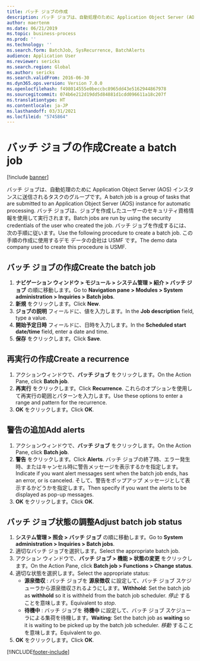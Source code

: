 ```yaml
---
title: バッチ ジョブの作成
description: バッチ ジョブは、自動処理のために Application Object Server (AOS) インスタンスに送信されるタスクのグループです。
author: maertenm
ms.date: 06/21/2019
ms.topic: business-process
ms.prod: ''
ms.technology: ''
ms.search.form: BatchJob, SysRecurrence, BatchAlerts
audience: Application User
ms.reviewer: sericks
ms.search.region: Global
ms.author: sericks
ms.search.validFrom: 2016-06-30
ms.dyn365.ops.version: Version 7.0.0
ms.openlocfilehash: f498014555e0beccbc8965dd43e5162944867978
ms.sourcegitcommit: 074b6e212d19dd5d84881d1cdd096611a18c207f
ms.translationtype: HT
ms.contentlocale: ja-JP
ms.lasthandoff: 03/31/2021
ms.locfileid: "5745864"
---
```

# <a name="create-a-batch-job"></a><span data-ttu-id="5b258-103">バッチ ジョブの作成</span><span class="sxs-lookup"><span data-stu-id="5b258-103">Create a batch job</span></span>

[!include [banner](../../includes/banner.md)]

<span data-ttu-id="5b258-104">バッチ ジョブは、自動処理のために Application Object Server (AOS) インスタンスに送信されるタスクのグループです。</span><span class="sxs-lookup"><span data-stu-id="5b258-104">A batch job is a group of tasks that are submitted to an Application Object Server (AOS) instance for automatic processing.</span></span> <span data-ttu-id="5b258-105">バッチ ジョブは、ジョブを作成したユーザーのセキュリティ資格情報を使用して実行されます。</span><span class="sxs-lookup"><span data-stu-id="5b258-105">Batch jobs are run by using the security credentials of the user who created the job.</span></span> <span data-ttu-id="5b258-106">バッチ ジョブを作成するには、次の手順に従います。</span><span class="sxs-lookup"><span data-stu-id="5b258-106">Use the following procedure to create a batch job.</span></span> <span data-ttu-id="5b258-107">この手順の作成に使用するデモ データの会社は USMF です。</span><span class="sxs-lookup"><span data-stu-id="5b258-107">The demo data company used to create this procedure is USMF.</span></span>


## <a name="create-the-batch-job"></a><span data-ttu-id="5b258-108">バッチ ジョブの作成</span><span class="sxs-lookup"><span data-stu-id="5b258-108">Create the batch job</span></span>
1. <span data-ttu-id="5b258-109">**ナビゲーション ウィンドウ > モジュール > システム管理 > 紹介 > バッチ ジョブ** の順に移動します。</span><span class="sxs-lookup"><span data-stu-id="5b258-109">Go to **Navigation pane > Modules > System administration > Inquiries > Batch jobs**.</span></span>
2. <span data-ttu-id="5b258-110">**新規** をクリックします。</span><span class="sxs-lookup"><span data-stu-id="5b258-110">Click **New**.</span></span>
3. <span data-ttu-id="5b258-111">**ジョブの説明** フィールドに、値を入力します。</span><span class="sxs-lookup"><span data-stu-id="5b258-111">In the **Job description** field, type a value.</span></span>
4. <span data-ttu-id="5b258-112">**開始予定日時** フィールドに、日時を入力します。</span><span class="sxs-lookup"><span data-stu-id="5b258-112">In the **Scheduled start date/time** field, enter a date and time.</span></span>
5. <span data-ttu-id="5b258-113">**保存** をクリックします。</span><span class="sxs-lookup"><span data-stu-id="5b258-113">Click **Save**.</span></span>

## <a name="create-a-recurrence"></a><span data-ttu-id="5b258-114">再実行の作成</span><span class="sxs-lookup"><span data-stu-id="5b258-114">Create a recurrence</span></span>
1. <span data-ttu-id="5b258-115">アクションウィンドウで、**バッチ ジョブ** をクリックします。</span><span class="sxs-lookup"><span data-stu-id="5b258-115">On the Action Pane, click **Batch job**.</span></span>
2. <span data-ttu-id="5b258-116">**再実行** をクリックします。</span><span class="sxs-lookup"><span data-stu-id="5b258-116">Click **Recurrence**.</span></span> <span data-ttu-id="5b258-117">これらのオプションを使用して再実行の範囲とパターンを入力します。</span><span class="sxs-lookup"><span data-stu-id="5b258-117">Use these options to enter a range and pattern for the recurrence.</span></span>  
3. <span data-ttu-id="5b258-118">**OK** をクリックします。</span><span class="sxs-lookup"><span data-stu-id="5b258-118">Click **OK**.</span></span>

## <a name="add-alerts"></a><span data-ttu-id="5b258-119">警告の追加</span><span class="sxs-lookup"><span data-stu-id="5b258-119">Add alerts</span></span>
1. <span data-ttu-id="5b258-120">アクションウィンドウで、**バッチ ジョブ** をクリックします。</span><span class="sxs-lookup"><span data-stu-id="5b258-120">On the Action Pane, click **Batch job**.</span></span>
2. <span data-ttu-id="5b258-121">**警告** をクリックします。</span><span class="sxs-lookup"><span data-stu-id="5b258-121">Click **Alerts**.</span></span> <span data-ttu-id="5b258-122">バッチ ジョブの終了時、エラー発生時、またはキャンセル時に警告メッセージを表示するかを指定します。</span><span class="sxs-lookup"><span data-stu-id="5b258-122">Indicate if you want alert messages sent when the batch job ends, has an error, or is canceled.</span></span> <span data-ttu-id="5b258-123">そして、警告をポップアップ メッセージとして表示するかどうかを指定します。</span><span class="sxs-lookup"><span data-stu-id="5b258-123">Then specify if you want the alerts to be displayed as pop-up messages.</span></span>   
3. <span data-ttu-id="5b258-124">**OK** をクリックします。</span><span class="sxs-lookup"><span data-stu-id="5b258-124">Click **OK**.</span></span>

## <a name="adjust-batch-job-status"></a><span data-ttu-id="5b258-125">バッチ ジョブ状態の調整</span><span class="sxs-lookup"><span data-stu-id="5b258-125">Adjust batch job status</span></span>
1. <span data-ttu-id="5b258-126">**システム管理 > 照会 > バッチ ジョブ** の順に移動します。</span><span class="sxs-lookup"><span data-stu-id="5b258-126">Go to **System administration > Inquiries > Batch jobs**.</span></span>
2. <span data-ttu-id="5b258-127">適切なバッチ ジョブを選択します。</span><span class="sxs-lookup"><span data-stu-id="5b258-127">Select the appropriate batch job.</span></span>
3. <span data-ttu-id="5b258-128">アクション ウィンドウで、**バッチ ジョブ > 機能 > 状態の変更** をクリックします。</span><span class="sxs-lookup"><span data-stu-id="5b258-128">On the Action Pane, click **Batch job > Functions > Change status**.</span></span>
4. <span data-ttu-id="5b258-129">適切な状態を選択します。</span><span class="sxs-lookup"><span data-stu-id="5b258-129">Select the appropriate status:</span></span>
    - <span data-ttu-id="5b258-130">**源泉徴収** : バッチ ジョブを **源泉徴収** に設定して、バッチ ジョブ スケジューラから源泉徴収されるようにします。</span><span class="sxs-lookup"><span data-stu-id="5b258-130">**Withhold**: Set the batch job as **withhold** so it is withheld from the batch job scheduler.</span></span> <span data-ttu-id="5b258-131">*停止* することを意味します。</span><span class="sxs-lookup"><span data-stu-id="5b258-131">Equivalent to *stop*.</span></span>
    - <span data-ttu-id="5b258-132">**待機中** : バッチ ジョブを **待機中** に設定して、バッチ ジョブ スケジューラによる集荷を待機します。</span><span class="sxs-lookup"><span data-stu-id="5b258-132">**Waiting**: Set the batch job as **waiting** so it is waiting to be picked up by the batch job scheduler.</span></span> <span data-ttu-id="5b258-133">*移動* することを意味します。</span><span class="sxs-lookup"><span data-stu-id="5b258-133">Equivalent to *go*.</span></span>
5. <span data-ttu-id="5b258-134">**OK** をクリックします。</span><span class="sxs-lookup"><span data-stu-id="5b258-134">Click **OK**.</span></span>


[!INCLUDE[footer-include](../../../../includes/footer-banner.md)]